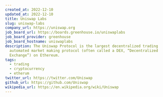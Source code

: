 ```yaml
---
created_at: 2022-12-10
updated_at: 2022-12-10
title: Uniswap Labs
slug: uniswap-labs
company_url: https://uniswap.org
job_board_url: https://boards.greenhouse.io/uniswaplabs
job_board_provider: greenhouse
job_board_hostname: uniswaplabs
description: The Uniswap Protocol is the largest decentralized trading and
  automated market making protocol (often called a DEX, “Decentralized
  Exchange”) on Ethereum.
tags:
  - trading
  - cryptocurrency
  - etherum
twitter_url: https://twitter.com/Uniswap
github_url: https://github.com/Uniswap
wikipedia_url: https://en.wikipedia.org/wiki/Uniswap
---
```

